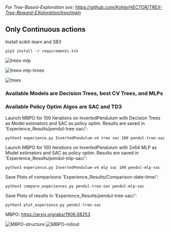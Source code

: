 ###### For Tree-Based-Exploration see: https://github.com/KohlerHECTOR/TREX-Tree-Reward-EXploration/tree/main
## Only Continuous actions


Install scikit-learn and SB3

```pip3 install -r requirements.txt```

![trees-mlp](https://github.com/KohlerHECTOR/MBPO-Scikit-Stable/blob/main/mbpo_schematics_rdme/evals.png?raw=true)

![trees-mlp-times](https://github.com/KohlerHECTOR/MBPO-Scikit-Stable/blob/main/mbpo_schematics_rdme/times.png?raw=true)

![trees](https://github.com/KohlerHECTOR/MBPO-Scikit-Stable/blob/main/mbpo_schematics_rdme/evals-gsteps.png?raw=true)


### Available Models are Decision Trees, best CV Trees, and MLPs
### Available Policy Optim Algos are SAC and TD3

Launch MBPO for 100 iterations on InvertedPendulum with Decision Trees as Model estimators and SAC as policy optim.
Results are saved in 'Experience_Results/pendul-tree-sac/':

```python3 experience.py InvertedPendulum-v4 tree sac 100 pendul-tree-sac```

Launch MBPO for 100 iterations on InvertedPendulum with 2x64 MLP as Model estimators and SAC as policy optim.
Results are saved in 'Experience_Results/pendul-mlp-sac/':

```python3 experience.py InvertedPendulum-v4 mlp sac 100 pendul-mlp-sac```

Save Plots of comparisons 'Experience_Results/Comparison-date-time/':

```python3 compare_experiences.py pendul-tree-sac pendul-mlp-sac```

Save Plots of results in 'Experience_Results/pendul-tree-sac/':

```python3 plot_experience.py pendul-tree-sac```

MBPO: https://arxiv.org/abs/1906.08253

![MBPO-structure](https://github.com/KohlerHECTOR/MBPO-Scikit-Stable/blob/main/mbpo_schematics_rdme/mbpo-structure.png?raw=true)
![MBPO-rollout](https://github.com/KohlerHECTOR/MBPO-Scikit-Stable/blob/main/mbpo_schematics_rdme/mbpo-rollout.png?raw=true)
